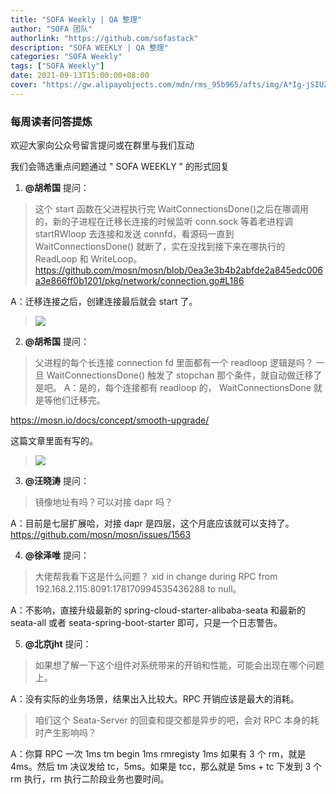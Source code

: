 ```yaml
---
title: "SOFA Weekly | QA 整理"
author: "SOFA 团队"
authorlink: "https://github.com/sofastack"
description: "SOFA WEEKLY | QA 整理"
categories: "SOFA Weekly"
tags: ["SOFA Weekly"]
date: 2021-09-13T15:00:00+08:00
cover: "https://gw.alipayobjects.com/mdn/rms_95b965/afts/img/A*Ig-jSIUZWx0AAAAAAAAAAAAAARQnAQ"
---
```


### 每周读者问答提炼   

欢迎大家向公众号留言提问或在群里与我们互动

我们会筛选重点问题通过 " SOFA WEEKLY " 的形式回复

1. **@胡希国** 提问：

>这个 start 函数在父进程执行完 WaitConnectionsDone()之后在哪调用的，新的子进程在迁移长连接的时候监听 conn.sock 等着老进程调 startRWloop 去连接和发送 connfd，看源码一直到 WaitConnectionsDone() 就断了，实在没找到接下来在哪执行的 ReadLoop 和 WriteLoop。 https://github.com/mosn/mosn/blob/0ea3e3b4b2abfde2a845edc006a3e866ff0b1201/pkg/network/connection.go#L186 

A：迁移连接之后，创建连接最后就会 start 了。

>![](https://gw.alipayobjects.com/mdn/rms_1c90e8/afts/img/A*HJ5PT68n_7kAAAAAAAAAAAAAARQnAQ)

2. **@胡希国** 提问：  

>父进程的每个长连接 connection fd 里面都有一个 readloop 逻辑是吗？ 一旦 WaitConnectionsDone() 触发了 stopchan 那个条件，就自动做迁移了是吧。 A：是的，每个连接都有 readloop 的， WaitConnectionsDone 就是等他们迁移完。

[https://mosn.io/docs/concept/smooth-upgrade/ ](https://mosn.io/docs/concept/smooth-upgrade/)

这篇文章里面有写的。

>![](https://gw.alipayobjects.com/mdn/rms_1c90e8/afts/img/A*O1JwQrgCiV4AAAAAAAAAAAAAARQnAQ) 

3. **@汪晓涛** 提问：  

>镜像地址有吗？可以对接 dapr 吗？ 

A：目前是七层扩展哈，对接 dapr 是四层，这个月底应该就可以支持了。 https://github.com/mosn/mosn/issues/1563 

4. **@徐泽唯** 提问：

>大佬帮我看下这是什么问题？  xid in change during RPC from 192.168.2.115:8091:178170994535436288 to null。

A：不影响，直接升级最新的 spring-cloud-starter-alibaba-seata 和最新的 seata-all 或者 seata-spring-boot-starter 即可，只是一个日志警告。

5. **@北京jht** 提问：

>如果想了解一下这个组件对系统带来的开销和性能，可能会出现在哪个问题上。 

A：没有实际的业务场景，结果出入比较大。RPC 开销应该是最大的消耗。

>咱们这个 Seata-Server 的回查和提交都是异步的吧，会对 RPC 本身的耗时产生影响吗？

A：你算 RPC 一次 1ms tm begin 1ms rmregisty 1ms 如果有 3 个 rm，就是 4ms。然后 tm 决议发给 tc，5ms。如果是 tcc，那么就是 5ms + tc 下发到 3 个 rm 执行，rm 执行二阶段业务也要时间。
